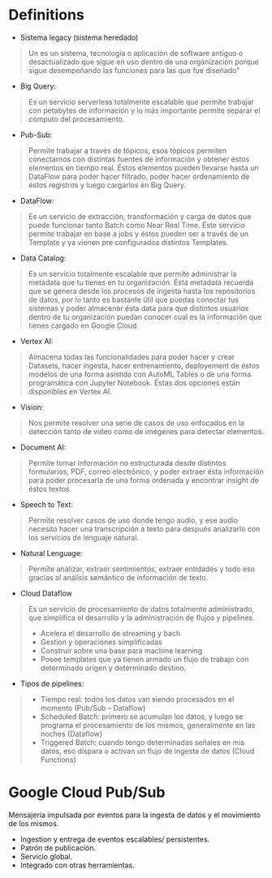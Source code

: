 

# Definitions

* Sistema legacy (sistema heredado)
> Un  es un sistema, tecnología o aplicación de software antiguo o desactualizado que sigue en uso dentro de una organización porque sigue desempeñando las funciones para las que fue diseñado"

* Big Query:
> Es un servicio serverless totalmente escalable que permite trabajar con petabytes de información y lo más importante permite separar el cómputo del procesamiento.

* Pub-Sub:
> Permite trabajar a través de tópicos, esos tópicos permiten conectarnos con distintas fuentes de información y obtener éstos elementos en tiempo real. Éstos elementos pueden llevarse hasta un DataFlow para poder hacer filtrado, poder hacer ordenamiento de éstos registros y luego cargarlos en Big Query.

* DataFlow:
> Es un servicio de extracción, transformación y carga de datos que puede funcionar tanto Batch como Near Real Time. Éste servicio permite trabajar en base a jobs y éstos pueden ser a través de un Template y ya vienen pre configurados distintos Templates.

* Data Catalog:
> Es un servicio totalmente escalable que permite administrar la metadata que tu tienes en tu organización. Ésta metadata recuerda que se genera desde los procesos de ingesta hasta los repositorios de datos, por lo tanto es bastante útil que puedas conectar tus sistemas y poder almacenar ésta data para que distintos usuarios dentro de tu organización puedan conocer cual es la información que tienes cargado en Google Cloud.

* Vertex AI:
> Almacena todas las funcionalidades para poder hacer y crear Datasets, hacer ingesta, hacer entrenamiento, deployement de éstos modelos de una forma asistida con AutoML Tables o de una forma programática con Jupyter Notebook. Éstas dos opciones están disponibles en Vertex AI.

* Vision:
> Nos permite resolver una serie de casos de uso enfocados en la detección tanto de video como de imégenes para detectar elementos.

* Document AI:
> Permite tomar información no estructurada desde distintos formularios, PDF, correo electrónico, y poder extraer ésta información para poder procesarla de una forma ordenada y encontrar insight de éstos textos.

* Speech to Text:
> Permite resolver casos de uso donde tengo audio, y ese audio necesito hacer una transcripción a texto para después analizarlo con los servicios de lenguaje natural.

* Natural Lenguage:
> Permite analizar, extraer sentimientos, extraer entidades y todo eso gracias al análisis semántico de información de texto.

* Cloud Dataflow
> Es un servicio de procesamiento de datos totalmente administrado, que simplifica el desarrollo y la administración de flujos y pipelines.
> * Acelera el desarrollo de streaming y bach
> * Gestion y operaciones simplificadas
> * Construir sobre una base para machine learning
> * Posee templates que ya tienen armado un flujo de trabajo con determinado origen y determinado destino.

* Tipos de pipelines:
> * Tiempo real: todos los datos van siendo procesados en el momento (Pub/Sub – Dataflow)
> * Scheduled Batch: primero se acumulan los datos, y luego se programa el procesamiento de los mismos, generalmente en las noches (Dataflow)
> * Triggered Batch: cuando tengo determinadas señales en mis datos, eso dispara o activan un flujo de ingesta de datos (Cloud Functions)

# Google Cloud Pub/Sub

Mensajería impulsada por eventos para la ingesta de datos y el movimiento de los mismos.

* Ingestion y entrega de eventos escalables/ persistentes.
* Patrón de publicación.
* Servicio global.
* Integrado con otras herramientas.

